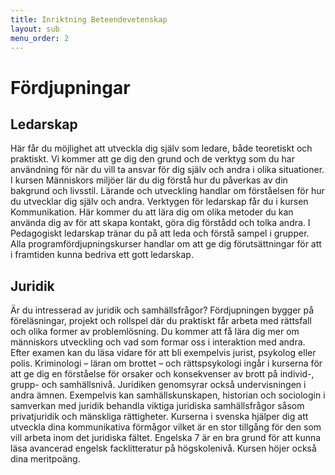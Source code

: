 ```yaml
---
title: Inriktning Beteendevetenskap
layout: sub
menu_order: 2
---
```


# Fördjupningar

## Ledarskap

Här får du möjlighet att utveckla dig själv som ledare, både teoretiskt och praktiskt.
Vi kommer att ge dig den grund och de verktyg som du har användning för när du vill ta ansvar för dig själv och andra i olika situationer. I kursen Människors miljöer lär du dig förstå hur du påverkas av din bakgrund och livsstil. Lärande och utveckling handlar om förståelsen för hur du utvecklar dig själv och andra. Verktygen för ledarskap får du i kursen Kommunikation. Här kommer du att lära dig om olika metoder du kan använda dig av för att skapa kontakt, göra dig förstådd och tolka andra. I Pedagogiskt ledarskap tränar du på att leda och förstå sampel i grupper. Alla programfördjupningskurser handlar om att ge dig förutsättningar för att i framtiden kunna bedriva ett gott ledarskap.

## Juridik

Är du intresserad av juridik och samhällsfrågor? Fördjupningen bygger på föreläsningar, projekt och rollspel där du praktiskt får arbeta med rättsfall och olika former av problemlösning.
Du kommer att få lära dig mer om människors utveckling och vad som formar oss i interaktion med andra. Efter examen kan du läsa vidare för att bli exempelvis jurist, psykolog eller polis. Kriminologi – läran om brottet – och rättspsykologi ingår i kurserna för att ge dig en förståelse för orsaker och konsekvenser av brott på individ-, grupp- och samhällsnivå. Juridiken genomsyrar också undervisningen i andra ämnen. Exempelvis kan samhällskunskapen, historian och sociologin i samverkan med juridik behandla viktiga juridiska samhällsfrågor såsom privatjuridik och mänskliga rättigheter. Kurserna i svenska hjälper dig att utveckla dina kommunikativa förmågor vilket är en stor tillgång för den som vill arbeta inom det juridiska fältet. Engelska 7 är en bra grund för att kunna läsa avancerad engelsk facklitteratur på högskolenivå. Kursen höjer också dina meritpoäng.
